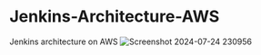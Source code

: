 # Jenkins-Architecture-AWS
Jenkins architecture on AWS
![Screenshot 2024-07-24 230956](https://github.com/user-attachments/assets/c3fd2222-b259-4c57-9534-a509c3338bbd)
